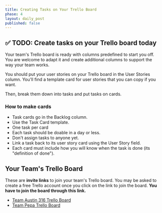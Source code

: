 ```yaml
---
title: Creating Tasks on Your Trello Board
phase: 4
layout: daily_post
published: false
---
```


## ✅ TODO: Create tasks on your Trello board today

Your team's Trello board is ready with columns predefined to start you off. You are welcome to adapt it and create additional columns to support the way your team works.

You should put your user stories on your Trello board in the User Stories column. You'll find a template card for user stories that you can copy if you want.

Then, break them down into tasks and put tasks on cards.

### How to make cards

- Task cards go in the Backlog column.
- Use the Task Card template.
- One task per card
- Each task should be doable in a day or less.
- Don't assign tasks to anyone yet.
- Link a task back to its user story card using the User Story field.
- Each card must include how you will know when the task is done (its "definition of done").

## Your Team's Trello Board

These are **invite links** to join your team's Trello board. You may be asked to create a free Trello account once you click on the link to join the board. **You have to join the board through this link.**

- [Team Austin 316 Trello Board](https://trello.com/invite/b/xUtDVCFD/ATTI6f78ce69fb3fe7ae1a1a0c62d67b98626D81C73B/team-austin-316)
- [Team Pepa Trello Board](https://trello.com/invite/b/K8CZ1yAD/ATTI6de8e026c8859e54ed9291d92d7ab960DCC40649/team-pepa)
